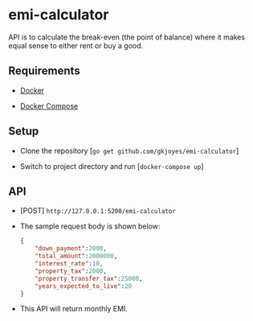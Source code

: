 # emi-calculator

API is to calculate the break-even (the point of balance) where it makes equal sense to either rent or buy a good.

## Requirements

- [Docker](https://docs.docker.com/install/linux/docker-ce/debian/)

- [Docker Compose](https://docs.docker.com/compose/install/)

## Setup

- Clone the repository [`go get github.com/gkjoyes/emi-calculator`]

- Switch to project directory and run [`docker-compose up`]

## API

- [POST] `http://127.0.0.1:5200/emi-calculator`

- The sample request body is shown below:

    ```json
    {
        "down_payment":2000,
        "total_amount":2000000,
        "interest_rate":10,
        "property_tax":2000,
        "property_transfer_tax":25000,
        "years_expected_to_live":20
    }
    ```

- This API will return monthly EMI.
